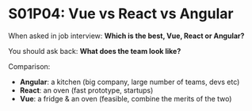 # S01P04: Vue vs React vs Angular



When asked in job interview: **Which is the best, Vue, React or Angular?**

You should ask back: **What does the team look like?**



Comparison:

- **Angular**: a kitchen (big company, large number of teams, devs etc)
- **React**: an oven (fast prototype, startups)
- **Vue**: a fridge & an oven (feasible, combine the merits of the two)